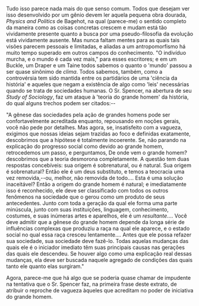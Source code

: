 Tudo isso parece nada mais do que senso comum. Todos que desejam ver isso desenvolvido por um gênio devem ler aquela pequena obra dourada, _Physics and Politics_ de Bagehot, na qual (parece-me) o sentido completo da maneira como as coisas concretas crescem e mudam está tão vividamente presente quanto a busca por uma pseudo-filosofia da evolução está vividamente ausente. Mas nunca faltam mentes para as quais tais visões parecem pessoais e limitadas, e aliadas a um antropomorfismo há muito tempo superado em outros campos do conhecimento. "O indivíduo murcha, e o mundo é cada vez mais," para esses escritores; e em um Buckle, um Draper e um Taine todos sabemos o quanto o 'mundo' passou a ser quase sinônimo de _clima_. Todos sabemos, também, como a controvérsia tem sido mantida entre os partidários de uma 'ciência da história' e aqueles que negam a existência de algo como 'leis' necessárias quando se trata de sociedades humanas. O Sr. Spencer, na abertura de seu _Study of Sociology_, faz um ataque à 'teoria do grande homem' da história, do qual alguns trechos podem ser citados:--

"A gênese das sociedades pela ação de grandes homens pode ser confortavelmente acreditada enquanto, repousando em noções gerais, você não pede por detalhes. Mas agora, se, insatisfeito com a vagueza, exigimos que nossas ideias sejam trazidas ao foco e definidas exatamente, descobrimos que a hipótese é totalmente incoerente. Se, não parando na explicação do progresso social como devido ao grande homem, retrocedemos um passo, e perguntamos, De onde vem o grande homem? descobrimos que a teoria desmorona completamente. A questão tem duas respostas concebíveis: sua origem é sobrenatural, ou é natural. Sua origem é sobrenatural? Então ele é um deus substituto, e temos a teocracia uma vez removida,--ou, melhor, não removida de todo.... Esta é uma solução inaceitável? Então a origem do grande homem é natural; e imediatamente isso é reconhecido, ele deve ser classificado com todos os outros fenômenos na sociedade que o gerou como um produto de seus antecedentes. Junto com toda a geração da qual ele forma uma parte minúscula, junto com suas instituições, linguagem, conhecimento, costumes, e suas inúmeras artes e aparelhos, ele é um _resultante_.... Você deve admitir que a gênese do grande homem depende da longa série de influências complexas que produziu a raça na qual ele aparece, e o estado social no qual essa raça cresceu lentamente.... Antes que ele possa refazer sua sociedade, sua sociedade deve fazê-lo. Todas aquelas mudanças das quais ele é o iniciador imediato têm suas principais causas nas gerações das quais ele descendeu. Se houver algo como uma explicação real dessas mudanças, ela deve ser buscada naquele agregado de condições das quais tanto ele quanto elas surgiram."

Agora, parece-me que há algo que se poderia quase chamar de impudente na tentativa que o Sr. Spencer faz, na primeira frase deste extrato, de atribuir o reproche de vagueza àqueles que acreditam no poder de iniciativa do grande homem.